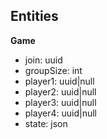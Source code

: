 


## Entities

**Game**

* join: uuid
* groupSize: int
* player1: uuid|null
* player2: uuid|null
* player3: uuid|null
* player4: uuid|null
* state: json

